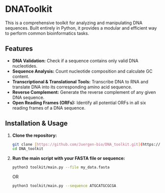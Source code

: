# DNAToolkit

This is a comprehensive toolkit for analyzing and manipulating DNA sequences. Built entirely in Python, it provides a modular and efficient way to perform common bioinformatics tasks.

## Features

- **DNA Validation:** Check if a sequence contains only valid DNA nucleotides.
- **Sequence Analysis:** Count nucleotide composition and calculate GC content.
- **Transcriptional & Translational Tools:** Transcribe DNA to RNA and translate DNA into its corresponding amino acid sequence.
- **Reverse Complement:** Generate the reverse complement of any given DNA sequence.
- **Open Reading Frames (ORFs):** Identify all potential ORFs in all six reading frames of a DNA sequence.

## Installation & Usage

1.  **Clone the repository:**
    ```bash
    git clone [https://github.com/Juergen-bio/DNA_toolkit.git](https://github.com/Juergen-bio/DNA_toolkit.git)
    cd DNA_toolkit
    ```
2.  **Run the main script with your FASTA file or sequence:**
    ```bash
    python3 toolkit/main.py --file my_data.fasta
    ```
    OR
    ```bash
    python3 toolkit/main.py --sequence ATGCATGCGCGA
    ```

